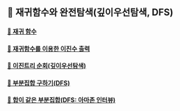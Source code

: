 ## 🦄 재귀함수와 완전탐색(깊이우선탐색, DFS)

#### [🤔 재귀 함수](https://github.com/saseungmin/daily_coding_dojo/tree/master/inflearn_algorism/section8/solution1)

#### [🤔 재귀함수를 이용한 이진수 출력](https://github.com/saseungmin/daily_coding_dojo/tree/master/inflearn_algorism/section8/solution2)

#### [🤔 이진트리 순회(깊이우선탐색)](https://github.com/saseungmin/daily_coding_dojo/tree/master/inflearn_algorism/section8/solution3)

#### [🤔 부분집합 구하기(DFS)](https://github.com/saseungmin/daily_coding_dojo/tree/master/inflearn_algorism/section8/solution4)

#### [🤔 합이 같은 부분집합(DFS: 아마존 인터뷰)](https://github.com/saseungmin/daily_coding_dojo/tree/master/inflearn_algorism/section8/solution4)
